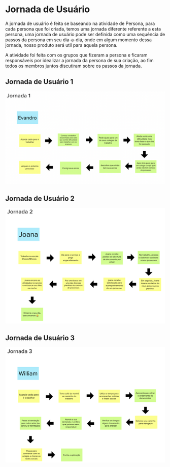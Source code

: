 # Jornada de Usuário

A jornada de usuário é feita se baseando na atividade de Persona, para cada persona que foi criada, temos uma jornada diferente referente a esta persona, uma jornada de usuário pode ser definida como uma sequência de passos da persona em seu dia-a-dia, onde em algum momento dessa jornada, nosso produto será util para aquela persona.

A atividade foi feita com os grupos que fizeram a persona e ficaram responsáveis por idealizar a jornada da persona de sua criação, ao fim todos os membros juntos discutiram sobre os passos da jornada.

## Jornada de Usuário 1

![Jornada de usuario 1](../assets/imgs/jornada-de-usuario1.png)

## Jornada de Usuário 2

![Jornada de usuario 2](../assets/imgs/jornada-de-usuario2.png)

## Jornada de Usuário 3

![Jornada de usuario 3](../assets/imgs/jornada-de-usuario3.png)
